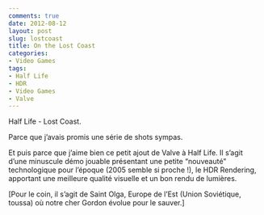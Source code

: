 ```yaml
---
comments: true
date: 2012-08-12
layout: post
slug: lostcoast
title: On the Lost Coast
categories: 
- Video Games
tags: 
- Half Life
- HDR
- Video Games
- Valve
---
```


<!-- PHOTO 1 -->
<!-- PHOTO 2 -->
<!-- PHOTO 3 -->
<!-- PHOTO 4 -->
<!-- PHOTO 5 -->

Half Life - Lost Coast.

Parce que j’avais promis une série de shots sympas.

Et puis parce que j’aime bien ce petit ajout de Valve à Half Life. Il s’agit d’une minuscule démo jouable présentant une petite “nouveauté" technologique pour l’époque (2005 semble si proche !), le HDR Rendering, apportant une meilleure qualité visuelle et un bon rendu de lumières.

[Pour le coin, il s’agit de Saint Olga, Europe de l’Est (Union Soviétique, toussa) où notre cher Gordon évolue pour le sauver.]
